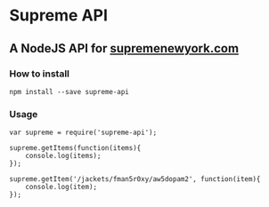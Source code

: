 # Supreme API
## A NodeJS API for [supremenewyork.com](http://www.supremenewyork.com/)

### How to install
```npm install --save supreme-api```  

### Usage
```
var supreme = require('supreme-api');

supreme.getItems(function(items){
    console.log(items);
});

supreme.getItem('/jackets/fman5r0xy/aw5dopam2', function(item){
    console.log(item);
});
```
